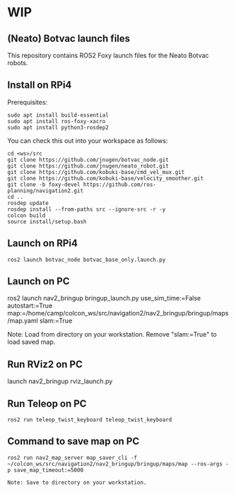 # WIP

## (Neato) Botvac launch files

This repository contains ROS2 Foxy launch files for the Neato Botvac robots.

## Install on RPi4

Prerequisites:

    sudo apt install build-essential
    sudo apt install ros-foxy-xacro
    sudo apt install python3-rosdep2

You can check this out into your workspace as follows:

    cd <ws>/src
    git clone https://github.com/jnugen/botvac_node.git
    git clone https://github.com/jnugen/neato_robot.git
    git clone https://github.com/kobuki-base/cmd_vel_mux.git
    git clone https://github.com/kobuki-base/velocity_smoother.git
    git clone -b foxy-devel https://github.com/ros-planning/navigation2.git
    cd ..
    rosdep update
    rosdep install --from-paths src --ignore-src -r -y
    colcon build
    source install/setup.bash

## Launch on RPi4

    ros2 launch botvac_node botvac_base_only.launch.py

## Launch on PC

   ros2 launch nav2_bringup bringup_launch.py use_sim_time:=False autostart:=True map:=/home/camp/colcon_ws/src/navigation2/nav2_bringup/bringup/maps/map.yaml slam:=True
   
   Note: Load from directory on your workstation. Remove "slam:=True" to load saved map.

## Run RViz2 on PC

   launch nav2_bringup rviz_launch.py 

## Run Teleop on PC

    ros2 run teleop_twist_keyboard teleop_twist_keyboard


## Command to save map on PC

    ros2 run nav2_map_server map_saver_cli -f ~/colcon_ws/src/navigation2/nav2_bringup/bringup/maps/map --ros-args -p save_map_timeout:=5000
    
    Note: Save to directory on your workstation.
    

